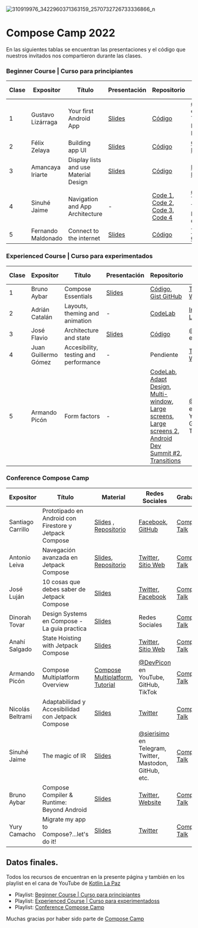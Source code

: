 ![310919976_3422960371363159_2570732726733336866_n](https://user-images.githubusercontent.com/1924390/209756407-0b380402-24d4-4a76-b69d-123f973f1c5d.jpeg)

# Compose Camp 2022

En las siguientes tablas se encuentran las presentaciones y el código que nuestros invitados nos compartieron durante las clases.

### Beginner Course | Curso para principiantes

| Clase | Expositor   | Título   | Presentación  | Repositorio | Redes Sociales | Grabación |
|-------|-------------|----------|---------------|-------------|----------------|-------------|
|1| Gustavo Lizárraga | Your first Android App | [Slides](https://speakerdeck.com/lizarragadev/jetpack-compose-overview) | [Código](https://github.com/lizarragadev/JetpackComposeDemo) | [@lizarragadev](https://github.com/lizarragadev) en GitHub, Twitter, Instagram, Facebook| [Clase](https://www.youtube.com/watch?v=js3khlTAXDU) |
|2| Félix Zelaya | Building app UI | [Slides](https://docs.google.com/presentation/d/1PaJPPhoaYxL_hGOkejYdJ3L8SfQLyE3E15WSmR9RzJ0/edit#slide=id.g146c35be935_0_1116)| [Código](https://github.com/fazozela/Dia1Compose) | [GitHub](https://github.com/fazozela), [Instagram](https://www.instagram.com/fazozela) | [Clase](https://www.youtube.com/watch?v=wqP2DQwMnjo) |
|3| Amancaya Iriarte | Display lists and use Material Design | [Slides](https://docs.google.com/presentation/d/1Hha8IrICUnHCUhb-aBe1ILBbSvYxqwTCXdoWrAFjQzs/edit#slide=id.g146c35be935_0_1116) | [Código](https://github.com/Amancaya/CoffeeCamp) | [Facebook](https://www.facebook.com/kaya.negron), [Instagram](https://www.instagram.com/kaya_negron/) | [Clase](https://www.youtube.com/watch?v=7x11tyc-WTk) |
|4| Sinuhé Jaime | Navigation and App Architecture | - | [Code 1](https://github.com/google-developer-training/basic-android-kotlin-compose-training-dessert-clicker), [Code 2](https://github.com/google-developer-training/basic-android-kotlin-compose-training-reply-app), [Code 3](https://github.com/google-developer-training/basic-android-kotlin-compose-training-unscramble), [Code 4](https://github.com/google-developer-training/basic-android-kotlin-compose-training-cupcake) | [@sierisimo](https://androiddev.social/@sierisimo) en Telegram, Twitter, Mastodon, GitHub, etc. | [Clase](https://www.youtube.com/watch?v=pdHX6qrHfow) |
|5| Fernando Maldonado | Connect to the internet | [Slides](https://docs.google.com/presentation/d/1JTk9U8zFphsUnQu6aiDdMm9mzcziRphjmFzDviKdl8c/edit?usp=sharing) | [Código](https://github.com/Fmaldonado6/ComposeCamp2022Clase5) | [Twitter](https://twitter.com/fmaldonado4202), [GitHub](https://github.com/fmaldonado6) | [Clase](https://www.youtube.com/watch?v=q-l4aazyzBQ) |


### Experienced Course | Curso para experimentados

| Clase| Expositor   | Título   | Presentación  | Repositorio | Redes Sociales |Grabación |
|------|-------------|----------|---------------|-------------|----------------|-------------|
|1| Bruno Aybar | Compose Essentials | [Slides](https://github.com/KotlinLaPaz/ComposeCamp-material/files/10095535/Compose.Basics.for.Android.devs.pdf) | [Código](https://github.com/android/compose-samples), [Gist GitHub](https://gist.github.com/Bruno125/f886e2deb80889ef36612e3e081ae7ab) | [Twitter](https://twitter.com/brunoaybarg), [Website](https://brunoaybar.com/) | [Clase](https://www.youtube.com/watch?v=2lw1bTM2eBo) |
|2| Adrián Catalán | Layouts, theming and animation | -  | [CodeLab](https://developer.android.com/codelabs/jetpack-compose-animation?continue=https%3A%2F%2Fdeveloper.android.com%2Fcourses%2Fpathways%2Fjetpack-compose-for-android-developers-2%23codelab-https%3A%2F%2Fdeveloper.android.com%2Fcodelabs%2Fjetpack-compose-animation#0) | [Instagram](https://www.instagram.com/adriancs678), [LinkedIn](https://www.linkedin.com/in/adriancatalan/) | [Clase](https://www.youtube.com/watch?v=GRux6WCxWKQ) |
|3| José Flavio | Architecture and state | [Slides](https://speakerdeck.com/jflavio11/architecture-and-state-in-jetpack-compose) | [Código](https://github.com/jflavio11/ArchitectureAndState-ComposeCamp) | [@jflavio11](https://twitter.com/jflavio11) en redes | [Clase](https://www.youtube.com/watch?v=-QOAiNaYOX0) |
|4| Juan Guillermo Gómez | Accesibility, testing and performance | - | Pendiente | [Twitter](https://twitter.com/jggomezt), [Website](https://devhack.co/) | [Clase](https://www.youtube.com/watch?v=sUxIzW1NioU) |
|5| Armando Picón | Form factors | - | [CodeLab](https://codelabs.developers.google.com/jetpack-compose-adaptability), [Adapt Design](https://m3.material.io/foundations/adaptive-design/overview), [Multi-window](https://www.youtube.com/watch?v=IfATbp0CQd8), [Large screens](https://developer.android.com/guide/topics/large-screens/large-screen-canonical-layouts), [Large screens 2](https://developer.android.com/docs/quality-guidelines/large-screen-app-quality), [Android Dev Summit #2](https://www.youtube.com/watch?v=XrLSYWeuRik), [Transitions](https://devpicon.medium.com/android-a-consideration-about-transitioning-from-views-to-compose-2c03c6eeedd9) | [@DevPicon](https://twitter.com/DevPicon) en YouTube, GitHub, TikTok | [Clase](https://www.youtube.com/watch?v=zbmVzN9Ok1U) |


### Conference Compose Camp

| Expositor   | Título   | Material  | Redes Sociales |Grabación |
|-------------|----------|---------------|----------------|-------------|
| Santiago Carrillo | Prototipado en Android con Firestore y Jetpack Compose | [Slides](https://docs.google.com/presentation/d/1IESIJG4VoE6K_XSkVXLlbqzKOQoAIkUuXq0h2dCIx1Q/edit#slide=id.p) , [Repositorio](https://github.com/ada-school/android-firebase-jetpack-compose)  | [Facebook](https://www.facebook.com/sancarbar), [GitHub](https://github.com/sancarbar) | [Compose Talk](https://www.youtube.com/watch?v=nEqYW4QBZdw) | |
| Antonio Leiva | Navegación avanzada en Jetpack Compose | [Slides](https://speakerdeck.com/antoniolg/navegacion-avanzada-en-jetpack-compose), [Repositorio](https://github.com/antoniolg/compose-navigation-sample) |  [Twitter](https://twitter.com/lime_cl), [Sitio Web](https://antonioleiva.com/) |[Compose Talk](https://www.youtube.com/watch?v=w_zq_Hq97ZQ) |
| José Luján | 10 cosas que debes saber de Jetpack Compose | [Slides](https://drive.google.com/file/d/1U0ocoJes4aTDBRyiCBakJd15XpQQFdY4/view)  |  [Twitter](https://twitter.com/josedlujan), [Facebook](https://www.facebook.com/josedlujan86) |[Compose Talk](https://www.youtube.com/watch?v=AcLYHkdoWJ8) |
| Dinorah Tovar | Design Systems en Compose - La guia practica | [Slides](https://speakerdeck.com/)  | Redes Sociales |[Compose Talk](https://speakerdeck.com/) |
| Anahí Salgado | State Hoisting with Jetpack Compose | [Slides](https://github.com/KotlinLaPaz/ComposeCamp-material/files/10333929/State-Hoisting-with-Jetpack-Compose.pdf)  | [Twitter](https://twitter.com/anncode), [Sitio Web](https://anahisalgado.com/) |[Compose Talk](https://speakerdeck.com/) |
| Armando Picón | Compose Multiplatform Overview | [Compose Multiplatform](https://www.jetbrains.com/lp/compose-mpp/), [Tutorial](https://github.com/JetBrains/compose-jb#tutorials) | [@DevPicon](https://twitter.com/DevPicon) en YouTube, GitHub, TikTok |[Compose Talk](https://speakerdeck.com/) |
| Nicolás Beltrami | Adaptabilidad y Accesibilidad con Jetpack Compose | [Slides](https://docs.google.com/presentation/d/1x0GW8z3VTDZrsfMwFZYrM6sIsTTUJ2FCbfKzFO8kZ0s/edit?resourcekey=0--8bjyeGIc9EzU7zY01SR-A#slide=id.g146c35be935_0_1116)  | [Twitter](https://twitter.com/nicobeltramic) |[Compose Talk](https://speakerdeck.com/) |
| Sinuhé Jaime | The magic of IR | [Slides](https://speakerdeck.com/)  | [@sierisimo](https://androiddev.social/@sierisimo) en Telegram, Twitter, Mastodon, GitHub, etc. |[Compose Talk](https://speakerdeck.com/) |
| Bruno Aybar | Compose Compiler & Runtime: Beyond Android | [Slides](https://github.com/KotlinLaPaz/ComposeCamp-material/files/10333970/Compose.Compiler.Runtime.-.Beyond.Android.pdf) | [Twitter](https://twitter.com/brunoaybarg), [Website](https://brunoaybar.com/) |[Compose Talk](https://speakerdeck.com/) |
| Yury Camacho | Migrate my app to Compose?...let's do it! | [Slides](https://speakerdeck.com/)  | [Twitter](https://twitter.com/camachoyury) |[Compose Talk](https://speakerdeck.com/) |


## Datos finales.

Todos los recursos de encuentran en la presente página y también en los playlist en el cana de YouTube de [Kotlin La Paz](https://youtube.com)
- Playlist: [Beginner Course | Curso para principiantes](https://www.youtube.com/playlist?list=PLdZhK6khH0TBpFIu8AX_lFOVg72qv95Ln)
- Playlist: [Experienced Course | Curso para experimentadoss](https://www.youtube.com/playlist?list=PLdZhK6khH0TCZ95j1Bp4NBIQkeDw8Gjtk)
- Playlist: [Conference Compose Camp](https://www.youtube.com/playlist?list=PLdZhK6khH0TDhNWk_g8tYgm1xViHY5n3g)

Muchas gracias por haber sido parte de [Compose Camp](https://kotlinlapaz.github.io/ComposeCamp)



